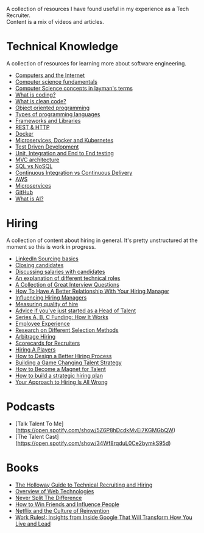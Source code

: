 A collection of resources I have found useful in my experience as a Tech Recruiter.   
Content is a mix of videos and articles.  

# Technical Knowledge
A collection of resources for learning more about software engineering. 

* [Computers and the Internet](https://www.khanacademy.org/computing/code-org/computers-and-the-internet)
* [Computer science fundamentals](https://www.youtube.com/watch?v=YoXxevp1WRQ&list=PLhQjrBD2T382_R182iC2gNZI9HzWFMC_8) 
* [Computer Science concepts in layman's terms](http://carlcheo.com/compsci) 
* [What is coding?](https://blog.usejournal.com/when-you-finish-reading-this-youll-know-how-to-code-721339942b51) 
* [What is clean code?](https://github.com/denizozger/clean-code) 
* [Object oriented programming](https://www.freecodecamp.org/news/object-oriented-programming-concepts-21bb035f7260/) 
* [Types of programming languages](https://www.freecodecamp.org/news/programming-mental-models-47ccc65eb334/) 
* [Frameworks and Libraries](https://www.freecodecamp.org/news/the-difference-between-a-framework-and-a-library-bd133054023f/) 
* [REST & HTTP](https://www.youtube.com/watch?v=Q-BpqyOT3a8) 
* [Docker](https://www.freecodecamp.org/news/a-beginner-friendly-introduction-to-containers-vms-and-docker-79a9e3e119b/) 
* [Microservices, Docker and Kubernetes](https://www.youtube.com/watch?v=1xo-0gCVhTU) 
* [Test Driven Development](https://developer.ibm.com/devpractices/software-development/articles/5-steps-of-test-driven-development/) 
* [Unit, Integration and End to End testing](https://www.youtube.com/watch?v=r9HdJ8P6GQI) 
* [MVC architecture](https://www.freecodecamp.org/news/model-view-architecture/) 
* [SQL vs NoSQL](https://www.guru99.com/sql-vs-nosql.html) 
* [Continuous Integration vs Continuous Delivery](https://devops.com/continuous-integration-vs-continuous-delivery-theres-important-difference/) 
* [AWS](https://medium.com/faun/explain-aws-to-a-6-year-old-7be561c9fe0b) 
* [Microservices](https://www.guru99.com/microservices-vs-soa.html) 
* [GitHub](https://medium.com/ft-product-technology/a-guide-to-github-and-deployment-for-non-developers-7811dcf508bb) 
* [What is AI?](https://www.guru99.com/artificial-intelligence-tutorial.html) 

# Hiring
A collection of content about hiring in general. It's pretty unstructured at the moment so this is work in progress.
* [LinkedIn Sourcing basics](https://www.youtube.com/watch?v=5-O4R-rvvNk) 
* [Closing candidates](https://www.heavybit.com/library/video/debugging-recruiting/) 
* [Discussing salaries with candidates](https://business.linkedin.com/talent-solutions/blog/recruiting-tips/2016/how-to-overcome-these-4-difficult-salary-negotiation-scenarios) 
* [An explanation of different technical roles](https://www.youtube.com/playlist?list=PLBO5a-UXskebFGZBfoQevlZinLPdjwJay)
* [A Collection of Great Interview Questions](https://docs.google.com/spreadsheets/d/1q5MYDpjC4K66V9bZfUjxsGODxmfo3OixkpHiku4HZyA/edit#gid=423327579)
* [How To Have A Better Relationship With Your Hiring Manager](https://www.youtube.com/watch?v=AOm_DnSiRCY)
* [Influencing Hiring Managers](https://business.linkedin.com/talent-solutions/blog/hiring-managers/2017/4-steps-for-influencing-hiring-managers-and-becoming-an-indispensable-advisor)
* [Measuring quality of hire](https://www.youtube.com/watch?v=J9892g0h1nA) 
* [Advice if you've just started as a Head of Talent](https://gethppy.com/talent-management/head-talent-startup-heres-can-start)
* [Series A, B, C Funding: How It Works](https://www.investopedia.com/articles/personal-finance/102015/series-b-c-funding-what-it-all-means-and-how-it-works.asp)
* [Employee Experience](https://firstround.com/review/a-new-approach-to-people-ops-that-puts-employee-experience-first/)
* [Research on Different Selection Methods](https://medium.com/org-hacking/want-to-improve-recruiting-start-by-learning-from-100-years-of-research-schmidt-a1daa29efcfb)
* [Arbitrage Hiring](https://erikbern.com/2020/01/13/how-to-hire-smarter-than-the-market-a-toy-model.html)
* [Scorecards for Recruiters](https://business.linkedin.com/talent-solutions/blog/talent-analytics/2017/how-docusign-used-data-to-motivate-engage-and-show-its-recruiting-team)
* [Hiring A Players](http://scaling4growth.com/wp-content/uploads/2015/10/Who.pdf)
* [How to Design a Better Hiring Process](https://hbr.org/2020/06/how-to-design-a-better-hiring-process)
* [Building a Game Changing Talent Strategy](https://hbr.org/2014/01/building-a-game-changing-talent-strategy)
* [How to Become a Magnet for Talent](http://delian.io/lessons-5)
* [How to build a strategic hiring plan](https://resources.workable.com/stories-and-insights/how-to-build-a-hiring-plan)
* [Your Approach to Hiring Is All Wrong](https://hbr.org/2019/05/your-approach-to-hiring-is-all-wrong)

# Podcasts

* [Talk Talent To Me] (https://open.spotify.com/show/5Z6P8hDcdkMvEi7KGMGbQW)
* [The Talent Cast] (https://open.spotify.com/show/34Wf8rqduL0Ce2bymkS95d)

# Books

* [The Holloway Guide to Technical Recruiting and Hiring](https://www.amazon.co.uk/gp/product/195212011X)
* [Overview of Web Technologies](https://www.amazon.co.uk/Non-Technical-Guide-Web-Technologies/dp/1492791539)
* [Never Split The Difference](https://www.amazon.co.uk/Never-Split-Difference-Negotiating-Depended/dp/1847941494)
* [How to Win Friends and Influence People](https://www.amazon.co.uk/How-Win-Friends-Influence-People/dp/0091906814)
* [Netflix and the Culture of Reinvention](https://www.amazon.co.uk/Hard-Work-Irrelevant-Reed-Hastings/dp/075355366X)
* [Work Rules!: Insights from Inside Google That Will Transform How You Live and Lead](https://www.amazon.co.uk/Work-Rules-Insights-Inside-Transform/dp/1444792385)

